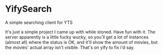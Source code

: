 # YifySearch
A simple searching client for YTS

It's just a simple project I came up with while stoned. Have fun with it.
The server apparently is a little fucky wucky, so you'll get a lot of instances (almost all) where the status is OK, and it'll show the amount of movies, but the movies' actual array isn't visible. That's on yify to fix i'd say.

